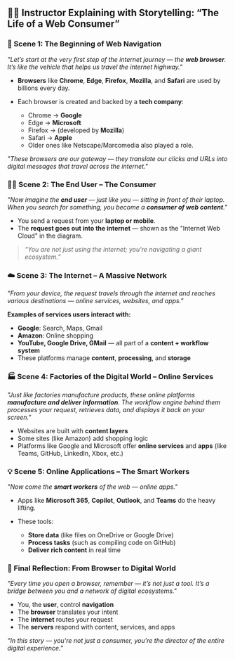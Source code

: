 ## 🧑‍🏫 **Instructor Explaining with Storytelling: “The Life of a Web Consumer”**

### 🌅 Scene 1: The Beginning of Web Navigation

*"Let’s start at the very first step of the internet journey — the **web browser**. It’s like the vehicle that helps us travel the internet highway."*

* **Browsers** like **Chrome**, **Edge**, **Firefox**, **Mozilla**, and **Safari** are used by billions every day.
* Each browser is created and backed by a **tech company**:

  * Chrome → **Google**
  * Edge → **Microsoft**
  * Firefox → (developed by **Mozilla**)
  * Safari → **Apple**
  * Older ones like Netscape/Marcomedia also played a role.

*"These browsers are our gateway — they translate our clicks and URLs into digital messages that travel across the internet."*

### 👩‍💻 Scene 2: The End User – The Consumer

*"Now imagine the **end user** — just like you — sitting in front of their laptop. When you search for something, you become a **consumer of web content**."*

* You send a request from your **laptop or mobile**.
* The **request goes out into the internet** — shown as the "Internet Web Cloud" in the diagram.

> *“You are not just using the internet; you're navigating a giant ecosystem.”*

### ☁️ Scene 3: The Internet – A Massive Network

*"From your device, the request travels through the internet and reaches various destinations — online services, websites, and apps."*

**Examples of services users interact with:**

* **Google**: Search, Maps, Gmail
* **Amazon**: Online shopping
* **YouTube, Google Drive, GMail** — all part of a **content + workflow system**
* These platforms manage **content**, **processing**, and **storage**

### 🏭 Scene 4: Factories of the Digital World – Online Services

*"Just like factories manufacture products, these online platforms **manufacture and deliver information**. The workflow engine behind them processes your request, retrieves data, and displays it back on your screen."*

* Websites are built with **content layers**
* Some sites (like Amazon) add shopping logic
* Platforms like Google and Microsoft offer **online services** and **apps** (like Teams, GitHub, LinkedIn, Xbox, etc.)

### 💡 Scene 5: Online Applications – The Smart Workers

*"Now come the **smart workers** of the web — online apps."*

* Apps like **Microsoft 365**, **Copilot**, **Outlook**, and **Teams** do the heavy lifting.
* These tools:

  * **Store data** (like files on OneDrive or Google Drive)
  * **Process tasks** (such as compiling code on GitHub)
  * **Deliver rich content** in real time

### 🧠 Final Reflection: From Browser to Digital World

*"Every time you open a browser, remember — it’s not just a tool. It’s a bridge between you and a network of digital ecosystems."*

* You, the **user**, control **navigation**
* The **browser** translates your intent
* The **internet** routes your request
* The **servers** respond with content, services, and apps

*"In this story — you’re not just a consumer, you’re the director of the entire digital experience."*

 
